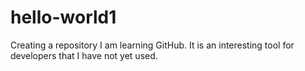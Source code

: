 # hello-world1
Creating a repository
I am learning GitHub.  It is an interesting tool for developers that I have not yet used. 
